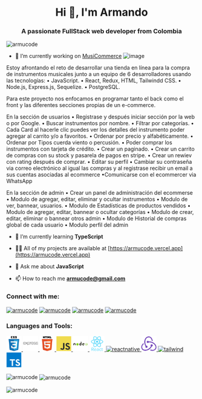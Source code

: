 <h1 align="center">Hi 👋, I'm Armando</h1>
<h3 align="center">A passionate FullStack web developer from Colombia</h3>

<p align="left"> <img src="https://komarev.com/ghpvc/?username=armucode&label=Profile%20views&color=0e75b6&style=flat" alt="armucode" /> </p>

- 🔭 I’m currently working on [MusiCommerce](https://github.com/armuCode)
 ![image](https://user-images.githubusercontent.com/92812509/187521393-0411964f-96a8-49b4-8d66-8d3770fb35c3.png)

Estoy afrontando el reto de desarrollar una tienda en línea para la compra de instrumentos musicales junto a un equipo de 6 desarrolladores usando las tecnologías:
• ​JavaScript.
• ​React, Redux, HTML, Tailwindd CSS.
• ​Node.js, Express.js, Sequelize.
• ​PostgreSQL.

Para este proyecto nos enfocamos en programar tanto el back como el  front y las diferentes secciones propias de un e-commerce.

En la sección de usuarios
• Registrase y después iniciar sección por la web o por Google.
​• ​Buscar instrumentos por nombre.
• ​Filtrar por categorías.
• ​Cada Card al hacerle clic puedes ver los detalles del instrumento poder agregar al carrito y/o a favoritos.
​• ​Ordenar por precio y alfabéticamente.
• ​Ordenar por Tipos cuerda viento o percusión.
• ​Poder comprar los instrumentos con tarjeta de crédito.
• ​Crear un paginado.
• Crear un carrito de compras con su stock y pasarela de pagos en stripe.
• Crear un rewiev con rating después de comprar.
• Editar su perfil
• Cambiar su contraseña via correo electrónico al igual las compras y al registrase recibir un email a sus cuentas asociadas al ecommerce
•Comunicarse con el ecommercer via WhatsApp

En la sección de admin
• Crear un panel de administración del ecommerse
• Modulo de agregar, editar, eliminar y ocultar instrumentos
• Modulo de ver, bannear, usuarios.
• Modulo de Estadísticas de productos vendidos
• Modulo de agregar, editar, bannear o ocultar categorías
• Modulo de crear, editar, eliminar o bannear otros admin
• Modulo de Historial de compras global de cada usuario
• Modulo perfil del admin

- 🌱 I’m currently learning **TypeScript**

- 👨‍💻 All of my projects are available at [https://armucode.vercel.app](https://armucode.vercel.app)

- 💬 Ask me about **JavaScript**

- 📫 How to reach me **armucode@gmail.com**

<h3 align="left">Connect with me:</h3>
<p align="left">
<a href="https://twitter.com/armucode" target="blank"><img align="center" src="https://raw.githubusercontent.com/rahuldkjain/github-profile-readme-generator/master/src/images/icons/Social/twitter.svg" alt="armucode" height="30" width="40" /></a>
<a href="https://linkedin.com/in/armucode" target="blank"><img align="center" src="https://raw.githubusercontent.com/rahuldkjain/github-profile-readme-generator/master/src/images/icons/Social/linked-in-alt.svg" alt="armucode" height="30" width="40" /></a>
<a href="https://fb.com/armucode" target="blank"><img align="center" src="https://raw.githubusercontent.com/rahuldkjain/github-profile-readme-generator/master/src/images/icons/Social/facebook.svg" alt="armucode" height="30" width="40" /></a>
<a href="https://instagram.com/armucode" target="blank"><img align="center" src="https://raw.githubusercontent.com/rahuldkjain/github-profile-readme-generator/master/src/images/icons/Social/instagram.svg" alt="armucode" height="30" width="40" /></a>
</p>

<h3 align="left">Languages and Tools:</h3>
<p align="left"> <a href="https://www.w3schools.com/css/" target="_blank" rel="noreferrer"> <img src="https://raw.githubusercontent.com/devicons/devicon/master/icons/css3/css3-original-wordmark.svg" alt="css3" width="40" height="40"/> </a> <a href="https://expressjs.com" target="_blank" rel="noreferrer"> <img src="https://raw.githubusercontent.com/devicons/devicon/master/icons/express/express-original-wordmark.svg" alt="express" width="40" height="40"/> </a> <a href="https://www.w3.org/html/" target="_blank" rel="noreferrer"> <img src="https://raw.githubusercontent.com/devicons/devicon/master/icons/html5/html5-original-wordmark.svg" alt="html5" width="40" height="40"/> </a> <a href="https://developer.mozilla.org/en-US/docs/Web/JavaScript" target="_blank" rel="noreferrer"> <img src="https://raw.githubusercontent.com/devicons/devicon/master/icons/javascript/javascript-original.svg" alt="javascript" width="40" height="40"/> </a> <a href="https://nodejs.org" target="_blank" rel="noreferrer"> <img src="https://raw.githubusercontent.com/devicons/devicon/master/icons/nodejs/nodejs-original-wordmark.svg" alt="nodejs" width="40" height="40"/> </a> <a href="https://reactjs.org/" target="_blank" rel="noreferrer"> <img src="https://raw.githubusercontent.com/devicons/devicon/master/icons/react/react-original-wordmark.svg" alt="react" width="40" height="40"/> </a> <a href="https://reactnative.dev/" target="_blank" rel="noreferrer"> <img src="https://reactnative.dev/img/header_logo.svg" alt="reactnative" width="40" height="40"/> </a> <a href="https://redux.js.org" target="_blank" rel="noreferrer"> <img src="https://raw.githubusercontent.com/devicons/devicon/master/icons/redux/redux-original.svg" alt="redux" width="40" height="40"/> </a> <a href="https://tailwindcss.com/" target="_blank" rel="noreferrer"> <img src="https://www.vectorlogo.zone/logos/tailwindcss/tailwindcss-icon.svg" alt="tailwind" width="40" height="40"/> </a> <a href="https://www.typescriptlang.org/" target="_blank" rel="noreferrer"> <img src="https://raw.githubusercontent.com/devicons/devicon/master/icons/typescript/typescript-original.svg" alt="typescript" width="40" height="40"/> </a> </p>

<p><img align="left" src="https://github-readme-stats.vercel.app/api/top-langs?username=armucode&show_icons=true&locale=en&layout=compact" alt="armucode" /></p>

<p>&nbsp;<img align="center" src="https://github-readme-stats.vercel.app/api?username=armucode&show_icons=true&locale=en" alt="armucode" /></p>

<p><img align="center" src="https://github-readme-streak-stats.herokuapp.com/?user=armucode&" alt="armucode" /></p>
